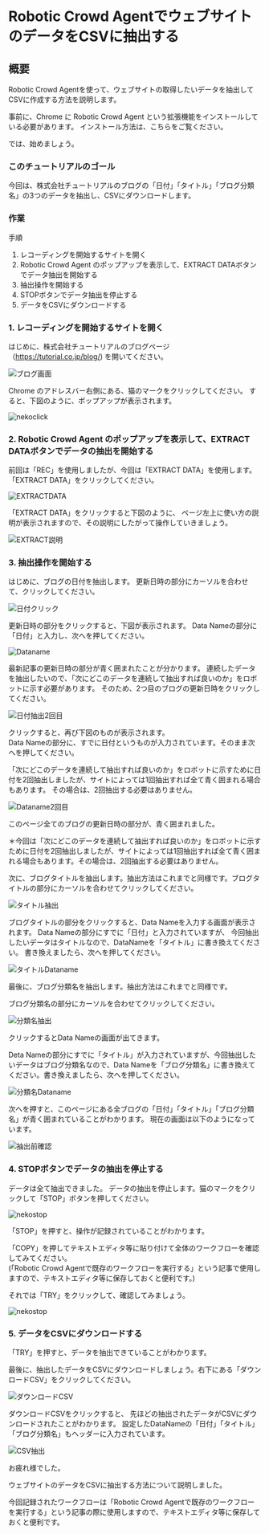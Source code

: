 # Robotic Crowd AgentでウェブサイトのデータをCSVに抽出する  

## 概要

Robotic Crowd Agentを使って、ウェブサイトの取得したいデータを抽出してCSVに作成する方法を説明します。

事前に、Chrome に Robotic Crowd Agent という拡張機能をインストールしている必要があります。
インストール方法は、こちらをご覧ください。

では、始めましょう。

### このチュートリアルのゴール

今回は、株式会社チュートリアルのブログの「日付」「タイトル」「ブログ分類名」の3つのデータを抽出し、CSVにダウンロードします。

### 作業 

手順  

1. レコーディングを開始するサイトを開く
1. Robotic Crowd Agent のポップアップを表示して、EXTRACT DATAボタンでデータ抽出を開始する
1. 抽出操作を開始する
1. STOPボタンでデータ抽出を停止する
1. データをCSVにダウンロードする

### 1. レコーディングを開始するサイトを開く

はじめに、株式会社チュートリアルのブログページ（https://tutorial.co.jp/blog/) を開いてください。

![ブログ画面](../.gitbook/assets/CSV1.png)

Chrome のアドレスバー右側にある、猫のマークをクリックしてください。
すると、下図のように、ポップアップが表示されます。

![nekoclick](../.gitbook/assets/CSV2.png)

### 2. Robotic Crowd Agent のポップアップを表示して、EXTRACT DATAボタンでデータの抽出を開始する

前回は「REC」を使用しましたが、今回は「EXTRACT DATA」を使用します。
「EXTRACT DATA」をクリックしてください。

![EXTRACTDATA](../.gitbook/assets/CSV3.png)

「EXTRACT DATA」をクリックすると下図のように、
ページ左上に使い方の説明が表示されますので、その説明にしたがって操作していきましょう。

![EXTRACT説明](../.gitbook/assets/CSV4.png)

### 3. 抽出操作を開始する

はじめに、ブログの日付を抽出します。
更新日時の部分にカーソルを合わせて、クリックしてください。

![日付クリック](../.gitbook/assets/CSV5.png)

更新日時の部分をクリックすると、下図が表示されます。
Data Nameの部分に「日付」と入力し、次へを押してください。

![Dataname](../.gitbook/assets/CSV6.png)

最新記事の更新日時の部分が青く囲まれたことが分かります。
連続したデータを抽出したいので、「次にどこのデータを連続して抽出すれば良いのか」をロボットに示す必要があります。
そのため、2つ目のブログの更新日時をクリックしてください。

![日付抽出2回目](../.gitbook/assets/CSV7.png)

クリックすると、再び下図のものが表示されます。  
Data Nameの部分に、すでに日付というものが入力されています。そのまま次へを押してください。

「次にどこのデータを連続して抽出すれば良いのか」をロボットに示すために日付を2回抽出しましたが、サイトによっては1回抽出すれば全て青く囲まれる場合もあります。
その場合は、2回抽出する必要はありません。  

![Dataname2回目](../.gitbook/assets/CSV8.png)

このページ全てのブログの更新日時の部分が、青く囲まれました。

＊今回は「次にどこのデータを連続して抽出すれば良いのか」をロボットに示すために日付を2回抽出しましたが、サイトによっては1回抽出すれば全て青く囲まれる場合もあります。その場合は、2回抽出する必要はありません。

次に、ブログタイトルを抽出します。抽出方法はこれまでと同様です。ブログタイトルの部分にカーソルを合わせてクリックしてください。

![タイトル抽出](../.gitbook/assets/CSV9.png)  

ブログタイトルの部分をクリックすると、Data Nameを入力する画面が表示されます。
Data Nameの部分にすでに「日付」と入力されていますが、
今回抽出したいデータはタイトルなので、DataNameを「タイトル」に書き換えてください。
書き換えましたら、次へを押してください。

![タイトルDataname](../.gitbook/assets/CSV10.png)  

最後に、ブログ分類名を抽出します。抽出方法はこれまでと同様です。  

ブログ分類名の部分にカーソルを合わせてクリックしてください。  

![分類名抽出](../.gitbook/assets/CSV11.png)

クリックするとData Nameの画面が出てきます。

Deta Nameの部分にすでに「タイトル」が入力されていますが、今回抽出したいデータはブログ分類名なので、Data Nameを「ブログ分類名」に書き換えてください。書き換えましたら、次へを押してください。

![分類名Dataname](../.gitbook/assets/CSV12.png)

次へを押すと、このページにある全ブログの「日付」「タイトル」「ブログ分類名」が青く囲まれていることがわかります。
現在の画面は以下のようになっています。

![抽出前確認](../.gitbook/assets/CSV13.png)

### 4. STOPボタンでデータの抽出を停止する

データは全て抽出できました。
データの抽出を停止します。猫のマークをクリックして「STOP」ボタンを押してください。  

![nekostop](../.gitbook/assets/CSV14.png)

「STOP」を押すと、操作が記録されていることがわかります。  

「COPY」を押してテキストエディタ等に貼り付けて全体のワークフローを確認してみてください。  
(「Robotic Crowd Agentで既存のワークフローを実行する」という記事で使用しますので、テキストエディタ等に保存しておくと便利です。)

それでは「TRY」をクリックして、確認してみましょう。  

![nekostop](../.gitbook/assets/CSV15.png)

### 5. データをCSVにダウンロードする

「TRY」を押すと、データを抽出できていることがわかります。

最後に、抽出したデータをCSVにダウンロードしましょう。右下にある「ダウンロードCSV」をクリックしてください。

![ダウンロードCSV](../.gitbook/assets/CSV16.png)

ダウンロードCSVをクリックすると、
先ほどの抽出されたデータがCSVにダウンロードされたことがわかります。
設定したDataNameの「日付」「タイトル」「ブログ分類名」もヘッダーに入力されています。

![CSV抽出](../.gitbook/assets/CSV17.png)

お疲れ様でした。

ウェブサイトのデータをCSVに抽出する方法について説明しました。

今回記録されたワークフローは「Robotic Crowd Agentで既存のワークフローを実行する」という記事の際に使用しますので、テキストエディタ等に保存しておくと便利です。

